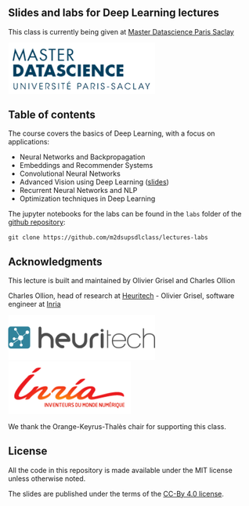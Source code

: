 ## Slides and labs for Deep Learning lectures 

This class is currently being given at [Master Datascience Paris
Saclay](http://datascience-x-master-paris-saclay.fr)

<img src="slides/04_conv_nets_2/images/Logo_Master_Datascience.png"
  align="center" width="300"/>

## Table of contents

The course covers the basics of Deep Learning, with a focus on applications:

- Neural Networks and Backpropagation
- Embeddings and Recommender Systems
- Convolutional Neural Networks
- Advanced Vision using Deep Learning ([slides](https://m2dsupsdlclass.github.io/lectures-labs/slides/04_conv_nets_2/index.html))
- Recurrent Neural Networks and NLP
- Optimization techniques in Deep Learning

The jupyter notebooks for the labs can be found in the `labs` folder of
the [github repository](https://github.com/m2dsupsdlclass/lectures-labs/):

    git clone https://github.com/m2dsupsdlclass/lectures-labs

## Acknowledgments

This lecture is built and maintained by Olivier Grisel and Charles Ollion

Charles Ollion, head of research at [Heuritech](www.heuritech.com) -
Olivier Grisel, software engineer at
[Inria](https://team.inria.fr/parietal/en)

<img src="slides/04_conv_nets_2/images/logo heuritech v2.png"
width="300"/> <img src="slides/04_conv_nets_2/images/inria-logo.png"
width="250"/>

We thank the  Orange-Keyrus-Thalès chair for supporting this class.

## License

All the code in this repository is made available under the MIT license
unless otherwise noted.

The slides are published under the terms of the [CC-By 4.0
license](https://creativecommons.org/licenses/by/4.0/).
